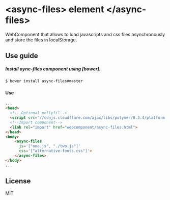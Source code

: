 &lt;async-files&gt; element &lt;/async-files&gt;
==========================================

WebComponent that allows to load javascripts and css files asynchronously and store the files in localStorage.


Use guide
--------------
##### Install aync-files component using [bower].
```bash
$ bower install async-files#master

```

#### Use
```html
...
<head>
  <!-- Optional pollyfil-->
  <script src="//cdnjs.cloudflare.com/ajax/libs/polymer/0.3.4/platform.js"></script>
  <!--Import component-->
  <link rel="import" href="webcomponent/async-files.html">
</head>
<body>
    <async-files
      js='["one.js", "./two.js"]'
      css='["alternative-fonts.css"]'>
    </async-files>
</body>
...
```
License
-------
MIT
